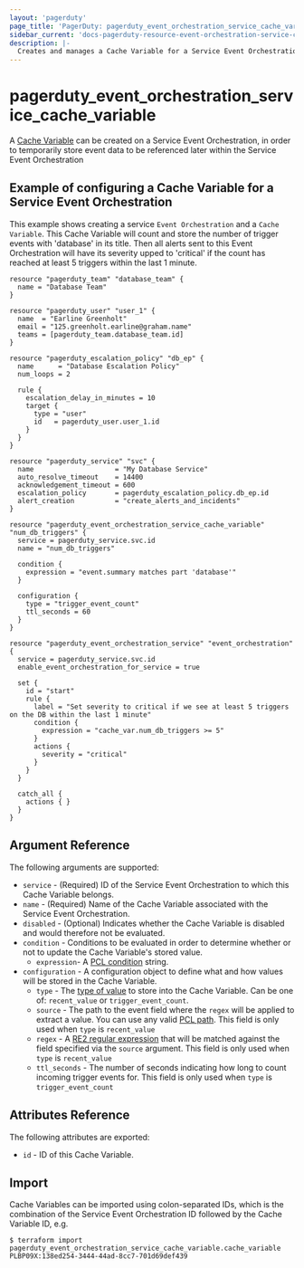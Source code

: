 ```yaml
---
layout: 'pagerduty'
page_title: 'PagerDuty: pagerduty_event_orchestration_service_cache_variable'
sidebar_current: 'docs-pagerduty-resource-event-orchestration-service-cache-variable'
description: |-
  Creates and manages a Cache Variable for a Service Event Orchestration.
---
```


# pagerduty_event_orchestration_service_cache_variable

A [Cache Variable][1] can be created on a Service Event Orchestration, in order to temporarily store event data to be referenced later within the Service Event Orchestration

## Example of configuring a Cache Variable for a Service Event Orchestration

This example shows creating a service `Event Orchestration` and a `Cache Variable`. This Cache Variable will count and store the number of trigger events with 'database' in its title. Then all alerts sent to this Event Orchestration will have its severity upped to 'critical' if the count has reached at least 5 triggers within the last 1 minute.

```hcl
resource "pagerduty_team" "database_team" {
  name = "Database Team"
}

resource "pagerduty_user" "user_1" {
  name  = "Earline Greenholt"
  email = "125.greenholt.earline@graham.name"
  teams = [pagerduty_team.database_team.id]
}

resource "pagerduty_escalation_policy" "db_ep" {
  name      = "Database Escalation Policy"
  num_loops = 2

  rule {
    escalation_delay_in_minutes = 10
    target {
      type = "user"
      id   = pagerduty_user.user_1.id
    }
  }
}

resource "pagerduty_service" "svc" {
  name                    = "My Database Service"
  auto_resolve_timeout    = 14400
  acknowledgement_timeout = 600
  escalation_policy       = pagerduty_escalation_policy.db_ep.id
  alert_creation          = "create_alerts_and_incidents"
}

resource "pagerduty_event_orchestration_service_cache_variable" "num_db_triggers" {
  service = pagerduty_service.svc.id
  name = "num_db_triggers"

  condition {
    expression = "event.summary matches part 'database'"
  }

  configuration {
    type = "trigger_event_count"
    ttl_seconds = 60
  }
}

resource "pagerduty_event_orchestration_service" "event_orchestration" {
  service = pagerduty_service.svc.id
  enable_event_orchestration_for_service = true

  set {
    id = "start"
    rule {
      label = "Set severity to critical if we see at least 5 triggers on the DB within the last 1 minute"
      condition {
        expression = "cache_var.num_db_triggers >= 5"
      }
      actions {
        severity = "critical"
      }
    }
  }

  catch_all {
    actions { }
  }
}
```

## Argument Reference

The following arguments are supported:

* `service` - (Required) ID of the Service Event Orchestration to which this Cache Variable belongs.
* `name` - (Required) Name of the Cache Variable associated with the Service Event Orchestration.
* `disabled` - (Optional) Indicates whether the Cache Variable is disabled and would therefore not be evaluated.
* `condition` - Conditions to be evaluated in order to determine whether or not to update the Cache Variable's stored value.
  * `expression`- A [PCL condition][2] string.
* `configuration` - A configuration object to define what and how values will be stored in the Cache Variable.
  * `type` - The [type of value][3] to store into the Cache Variable. Can be one of: `recent_value` or `trigger_event_count`.
  * `source` - The path to the event field where the `regex` will be applied to extract a value. You can use any valid [PCL path][4]. This field is only used when `type` is `recent_value`
  * `regex` - A [RE2 regular expression][5] that will be matched against the field specified via the `source` argument. This field is only used when `type` is `recent_value`
  * `ttl_seconds` - The number of seconds indicating how long to count incoming trigger events for. This field is only used when `type` is `trigger_event_count`

## Attributes Reference

The following attributes are exported:

- `id` - ID of this Cache Variable.

## Import

Cache Variables can be imported using colon-separated IDs, which is the combination of the Service Event Orchestration ID followed by the Cache Variable ID, e.g.

```
$ terraform import pagerduty_event_orchestration_service_cache_variable.cache_variable PLBP09X:138ed254-3444-44ad-8cc7-701d69def439
```

[1]: https://developer.pagerduty.com/api-reference/...
[2]: https://developer.pagerduty.com/docs/ZG9jOjM1NTE0MDc0-pcl-overview
[3]: https://developer.pagerduty.com/docs/...
[4]: https://developer.pagerduty.com/docs/ZG9jOjM1NTE0MDc0-pcl-overview#paths
[5]: https://github.com/google/re2/wiki/Syntax
